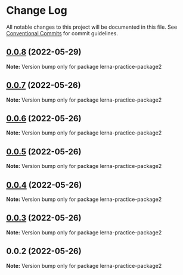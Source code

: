 # Change Log

All notable changes to this project will be documented in this file.
See [Conventional Commits](https://conventionalcommits.org) for commit guidelines.

## [0.0.8](https://github.com/Cheering-baby/lerna-practice/compare/v0.0.7...v0.0.8) (2022-05-29)

**Note:** Version bump only for package lerna-practice-package2






## [0.0.7](https://github.com/Cheering-baby/lerna-practice/compare/v0.0.6...v0.0.7) (2022-05-26)

**Note:** Version bump only for package lerna-practice-package2





## [0.0.6](https://github.com/Cheering-baby/lerna-practice/compare/v0.0.5...v0.0.6) (2022-05-26)

**Note:** Version bump only for package lerna-practice-package2





## [0.0.5](https://github.com/Cheering-baby/lerna-practice/compare/v0.0.4...v0.0.5) (2022-05-26)

**Note:** Version bump only for package lerna-practice-package2





## [0.0.4](https://github.com/Cheering-baby/lerna-practice/compare/v0.0.3...v0.0.4) (2022-05-26)

**Note:** Version bump only for package lerna-practice-package2





## [0.0.3](https://github.com/Cheering-baby/lerna-practice/compare/v0.0.2...v0.0.3) (2022-05-26)

**Note:** Version bump only for package lerna-practice-package2





## 0.0.2 (2022-05-26)

**Note:** Version bump only for package lerna-practice-package2
